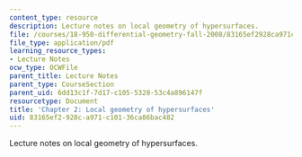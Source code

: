 ```yaml
---
content_type: resource
description: Lecture notes on local geometry of hypersurfaces.
file: /courses/18-950-differential-geometry-fall-2008/83165ef2928ca971c10136ca86bac482_ch2_revised.pdf
file_type: application/pdf
learning_resource_types:
- Lecture Notes
ocw_type: OCWFile
parent_title: Lecture Notes
parent_type: CourseSection
parent_uid: 6dd13c1f-7d17-c105-5328-53c4a896147f
resourcetype: Document
title: 'Chapter 2: Local geometry of hypersurfaces'
uid: 83165ef2-928c-a971-c101-36ca86bac482
---
```

Lecture notes on local geometry of hypersurfaces.

